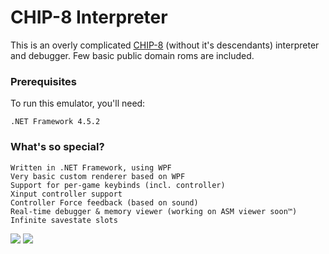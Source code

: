 # CHIP-8 Interpreter

This is an overly complicated [CHIP-8](https://en.wikipedia.org/wiki/CHIP-8) (without it's descendants) interpreter and debugger. Few basic public domain roms are included.
### Prerequisites

To run this emulator, you'll need:
```
.NET Framework 4.5.2
```

### What's so special?
```
Written in .NET Framework, using WPF
Very basic custom renderer based on WPF
Support for per-game keybinds (incl. controller)
Xinput controller support
Controller Force feedback (based on sound)
Real-time debugger & memory viewer (working on ASM viewer soon™)
Infinite savestate slots
```

![](https://i.imgur.com/5xwcdnv.png)
![](https://i.imgur.com/kXyST16.png)
